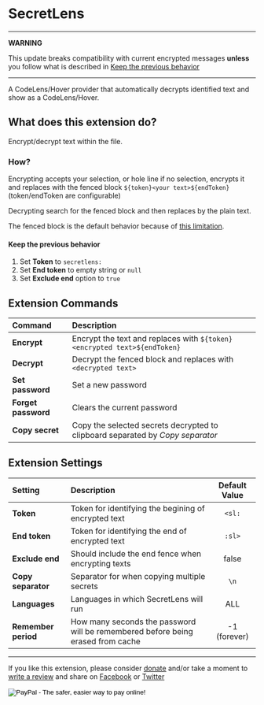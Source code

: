 # SecretLens

- - -
**WARNING**

This update breaks compatibility with current encrypted messages **unless** you follow what is described in [Keep the previous behavior](#keep-the-previous-behavior)
- - -

A CodeLens/Hover provider that automatically decrypts identified text and show as a CodeLens/Hover.

## What does this extension do?

Encrypt/decrypt text within the file.

### How?

Encrypting accepts your selection, or hole line if no selection, encrypts it and replaces with the fenced block `${token}<your text>${endToken}` (token/endToken are configurable)

Decrypting search for the fenced block and then replaces by the plain text. 

The fenced block is the default behavior because of [this limitation](https://github.com/fcrespo82/vscode-secretlens/issues/2).

#### Keep the previous behavior
1. Set **Token** to `secretlens:`
2. Set **End token** to empty string or `null`
3. Set **Exclude end** option to `true`

## Extension Commands

| Command             | Description                                                                    |
|:--------------------|:-------------------------------------------------------------------------------|
| **Encrypt**         | Encrypt the text and replaces with `${token}<encrypted text>${endToken}`        |
| **Decrypt**         | Decrypt the fenced block and replaces with `<decrypted text>`                   |
| **Set password**    | Set a new password                                                             |
| **Forget password** | Clears the current password                                                    |
| **Copy secret**     | Copy the selected secrets decrypted to clipboard separated by *Copy separator* |


## Extension Settings

| Setting             | Description                                                                     | Default Value |
|:--------------------|:--------------------------------------------------------------------------------|:-------------:|
| **Token**           | Token for identifying the begining of encrypted text                            |    `<sl:`     |
| **End token**       | Token for identifying the end of encrypted text                                 |    `:sl>`     |
| **Exclude end**     | Should include the end fence when encrypting texts                              |     false     |
| **Copy separator**  | Separator for when copying multiple secrets                                     |     `\n`      |
| **Languages**       | Languages in which SecretLens will run                                          |      ALL      |
| **Remember period** | How many seconds the password will be remembered before being erased from cache | -1 (forever)  | 

- - -


If you like this extension, please consider [donate](https://www.paypal.com/cgi-bin/webscr?cmd=_s-xclick&hosted_button_id=6H283FQKCUB9G) and/or take a moment to [write a review](https://marketplace.visualstudio.com/items?itemName=fcrespo82.secretlens#review-details) and share on <a href="https://www.facebook.com/sharer/sharer.php?u=https%3A%2F%2Fmarketplace.visualstudio.com%2Fitems%3FitemName%3Dfcrespo82.secretlens%23overview">Facebook</a> or <a href="https://www.twitter.com/home?status=Just%20discovered%20this%20on%20the%20%23VSMarketplace%3A%20https%3A%2F%2Fmarketplace.visualstudio.com%2Fitems%3FitemName%3Dfcrespo82.secretlens%23overview">Twitter</a>
<form action="https://www.paypal.com/cgi-bin/webscr" method="post" target="_top">
<input type="hidden" name="cmd" value="_s-xclick">
<input type="hidden" name="hosted_button_id" value="6H283FQKCUB9G">
<input type="image" src="https://www.paypalobjects.com/en_US/i/btn/btn_donate_SM.gif" border="0" name="submit" alt="PayPal - The safer, easier way to pay online!">
<img alt="" border="0" src="https://www.paypalobjects.com/pt_BR/i/scr/pixel.gif" width="1" height="1">
</form>


